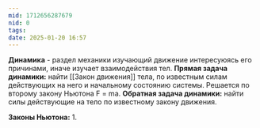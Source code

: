 ```yaml
---
mid: 1712656287679
nid: 0
tags: 
date: 2025-01-20 16:57
---
```

**Динамика** - раздел механики изучающий движение интересуюясь его причинами, иначе изучает взаимодействия тел.
**Прямая задача динамики:** найти [[Закон движения]] тела, по известным силам действующих на него и начальному состоянию системы. Решается по второму закону Ньютона F = ma.
**Обратная задача динамики:** найти силы действующие на тело по известному закону движения.


**Законы Ньютона:**
1. 